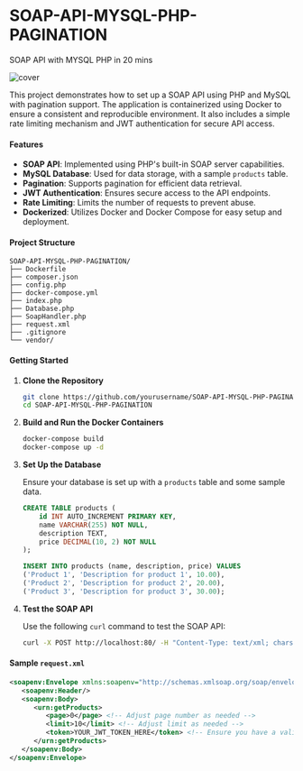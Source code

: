 # SOAP-API-MYSQL-PHP-PAGINATION
SOAP API with MYSQL PHP in 20 mins

![cover](https://github.com/TravelXML/SOAP-API-MYSQL-PHP-PAGINATION/assets/8361967/d47d4e95-f103-4b7d-be7f-d1f92102acdd)


This project demonstrates how to set up a SOAP API using PHP and MySQL with pagination support. The application is containerized using Docker to ensure a consistent and reproducible environment. It also includes a simple rate limiting mechanism and JWT authentication for secure API access.

#### Features

- **SOAP API**: Implemented using PHP's built-in SOAP server capabilities.
- **MySQL Database**: Used for data storage, with a sample `products` table.
- **Pagination**: Supports pagination for efficient data retrieval.
- **JWT Authentication**: Ensures secure access to the API endpoints.
- **Rate Limiting**: Limits the number of requests to prevent abuse.
- **Dockerized**: Utilizes Docker and Docker Compose for easy setup and deployment.

#### Project Structure

```
SOAP-API-MYSQL-PHP-PAGINATION/
├── Dockerfile
├── composer.json
├── config.php
├── docker-compose.yml
├── index.php
├── Database.php
├── SoapHandler.php
├── request.xml
├── .gitignore
└── vendor/
```

#### Getting Started

1. **Clone the Repository**

   ```sh
   git clone https://github.com/yourusername/SOAP-API-MYSQL-PHP-PAGINATION.git
   cd SOAP-API-MYSQL-PHP-PAGINATION
   ```

2. **Build and Run the Docker Containers**

   ```sh
   docker-compose build
   docker-compose up -d
   ```

3. **Set Up the Database**

   Ensure your database is set up with a `products` table and some sample data.

   ```sql
   CREATE TABLE products (
       id INT AUTO_INCREMENT PRIMARY KEY,
       name VARCHAR(255) NOT NULL,
       description TEXT,
       price DECIMAL(10, 2) NOT NULL
   );

   INSERT INTO products (name, description, price) VALUES
   ('Product 1', 'Description for product 1', 10.00),
   ('Product 2', 'Description for product 2', 20.00),
   ('Product 3', 'Description for product 3', 30.00);
   ```

4. **Test the SOAP API**

   Use the following `curl` command to test the SOAP API:

   ```sh
   curl -X POST http://localhost:80/ -H "Content-Type: text/xml; charset=utf-8" -H "SOAPAction: urn:example:products#getProducts" -d @request.xml
   ```

#### Sample `request.xml`

```xml
<soapenv:Envelope xmlns:soapenv="http://schemas.xmlsoap.org/soap/envelope/" xmlns:urn="urn:example:products">
   <soapenv:Header/>
   <soapenv:Body>
      <urn:getProducts>
         <page>0</page> <!-- Adjust page number as needed -->
         <limit>10</limit> <!-- Adjust limit as needed -->
         <token>YOUR_JWT_TOKEN_HERE</token> <!-- Ensure you have a valid JWT token if needed -->
      </urn:getProducts>
   </soapenv:Body>
</soapenv:Envelope>
```

